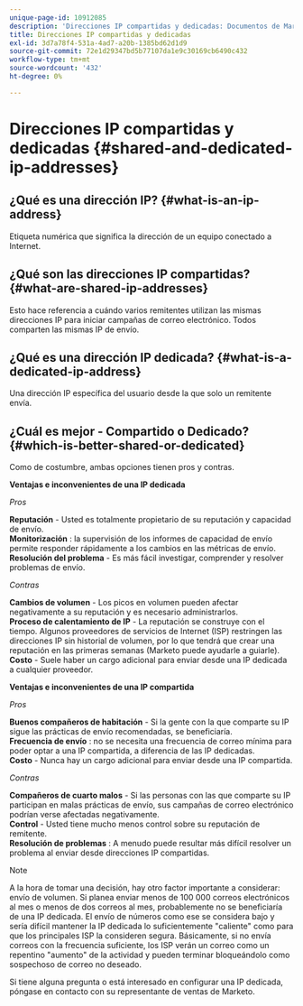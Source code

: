 ```yaml
---
unique-page-id: 10912085
description: 'Direcciones IP compartidas y dedicadas: Documentos de Marketo: Documentación del producto'
title: Direcciones IP compartidas y dedicadas
exl-id: 3d7a78f4-531a-4ad7-a20b-1385bd62d1d9
source-git-commit: 72e1d29347bd5b77107da1e9c30169cb6490c432
workflow-type: tm+mt
source-wordcount: '432'
ht-degree: 0%

---
```


# Direcciones IP compartidas y dedicadas {#shared-and-dedicated-ip-addresses}

## ¿Qué es una dirección IP? {#what-is-an-ip-address}

Etiqueta numérica que significa la dirección de un equipo conectado a Internet.

## ¿Qué son las direcciones IP compartidas? {#what-are-shared-ip-addresses}

Esto hace referencia a cuándo varios remitentes utilizan las mismas direcciones IP para iniciar campañas de correo electrónico. Todos comparten las mismas IP de envío.

## ¿Qué es una dirección IP dedicada? {#what-is-a-dedicated-ip-address}

Una dirección IP específica del usuario desde la que solo un remitente envía.

## ¿Cuál es mejor - Compartido o Dedicado? {#which-is-better-shared-or-dedicated}

Como de costumbre, ambas opciones tienen pros y contras.

**Ventajas e inconvenientes de una IP dedicada**

_Pros_

**Reputación** - Usted es totalmente propietario de su reputación y capacidad de envío.\
**Monitorización** : la supervisión de los informes de capacidad de envío permite responder rápidamente a los cambios en las métricas de envío.\
**Resolución del problema** - Es más fácil investigar, comprender y resolver problemas de envío.

_Contras_

**Cambios de volumen** - Los picos en volumen pueden afectar negativamente a su reputación y es necesario administrarlos.\
**Proceso de calentamiento de IP** - La reputación se construye con el tiempo. Algunos proveedores de servicios de Internet (ISP) restringen las direcciones IP sin historial de volumen, por lo que tendrá que crear una reputación en las primeras semanas (Marketo puede ayudarle a guiarle).\
**Costo** - Suele haber un cargo adicional para enviar desde una IP dedicada a cualquier proveedor.

**Ventajas e inconvenientes de una IP compartida**

_Pros_

**Buenos compañeros de habitación** - Si la gente con la que comparte su IP sigue las prácticas de envío recomendadas, se beneficiaría.\
**Frecuencia de envío** : no se necesita una frecuencia de correo mínima para poder optar a una IP compartida, a diferencia de las IP dedicadas.\
**Costo** - Nunca hay un cargo adicional para enviar desde una IP compartida.

_Contras_

**Compañeros de cuarto malos** - Si las personas con las que comparte su IP participan en malas prácticas de envío, sus campañas de correo electrónico podrían verse afectadas negativamente.\
**Control** - Usted tiene mucho menos control sobre su reputación de remitente.\
**Resolución de problemas** : A menudo puede resultar más difícil resolver un problema al enviar desde direcciones IP compartidas.

>[!NOTE]
>
>A la hora de tomar una decisión, hay otro factor importante a considerar: envío de volumen. Si planea enviar menos de 100 000 correos electrónicos al mes o menos de dos correos al mes, probablemente no se beneficiaría de una IP dedicada. El envío de números como ese se considera bajo y sería difícil mantener la IP dedicada lo suficientemente &quot;caliente&quot; como para que los principales ISP la consideren segura. Básicamente, si no envía correos con la frecuencia suficiente, los ISP verán un correo como un repentino &quot;aumento&quot; de la actividad y pueden terminar bloqueándolo como sospechoso de correo no deseado.

Si tiene alguna pregunta o está interesado en configurar una IP dedicada, póngase en contacto con su representante de ventas de Marketo.
